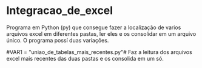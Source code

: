 # Integracao_de_excel
Programa em Python (py) que consegue fazer a localização de varios arquivos excel em diferentes pastas, ler eles e os consolidar em um arquivo único. O programa possí duas variações.

#VAR1 = "uniao_de_tabelas_mais_recentes.py"#
Faz a leitura dos arquivos excel mais recentes das duas pastas e os consolida em um só.

